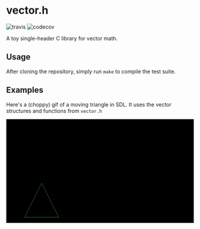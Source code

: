 # vector.h
![travis](https://travis-ci.org/ranguli/vector.h.svg?branch=master) ![codecov](https://codecov.io/gh/ranguli/vector.h/branch/master/graph/badge.svg)

A toy single-header C library for vector math.

## Usage
After cloning the repository, simply run `make` to compile the test suite.

## Examples
Here's a (choppy) gif of a moving triangle in SDL. It uses the vector structures
and functions from `vector.h`

![triangle_example](examples/triangle_example.gif)
